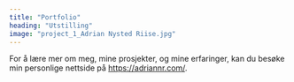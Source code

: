 ```yaml
---
title: "Portfolio"
heading: "Utstilling"
image: "project_1_Adrian Nysted Riise.jpg"
---
```


For å lære mer om meg, mine prosjekter, og mine erfaringer, kan du besøke min personlige nettside på <a href='https://adriannr.com' target='_blank'>https://adriannr.com/</a>.
